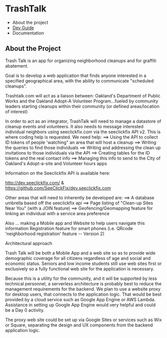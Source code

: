  # TrashTalk

 - About the project
 - [Dev Guide](CONTRIBUTE.md)
 - Documentation

## About the Project

Trash Talk is an app for organizing neighborhood cleanups and for graffiti abatement.

Goal is to develop a web application that finds anyone interested in a specified geographical area, with the ability to communicate "scheduled cleanups".

Trashtalk.com will act as a liaison between: Oakland's Department of Public Works and the Oakland Adopt-A Volunteer Program...fueled by community leaders starting cleanups within their community (or defined areas/location of interest)

In order to act as an integrator, TrashTalk will need to manage a datastore of cleanup events and volunteers.  It also needs to message interested individual neighbors using seeclickfix.com via the seeclickfix API v2.  This is where coding help is requested.   We need help:
==> Using the API to collect ID tokens of people 'watching" an area that will host a cleanup
==> Writing the queries to find those individuals
==> Writing and addressing the clean up invitations to those individuals via the API
==> Creating tables for the ID tokens and the real contact info
==> Managing this info to send to the City of Oakland's Adopt-a-site and Volunteer hours apps

Information on the Seeclickfix API is available here:

http://dev.seeclickfix.com/ & https://github.com/SeeClickFix/dev.seeclickfix.com


Other areas that will need to inherently be developed are:
==> A database umbrella based off the seeclickfix api
==> Page listing of "Clean-up Sites Near You" (with a JOIN feature)
==> Geofencing/Geomapping feature for linking an individual with a service area preference

Also … making a Mobile app and Website to help users navigate this information
Registration feature for smart phones  (i.e. QRcode 'neighborhood registration' feature -- Version 2)

Architectural approach

Trash Talk will be both a Mobile App and a web site so as to provide wide demographic coverage for all citizens regardless of age and social and economic status.  Seniors and low income students still use web sites first or exclusively so a fully functional web site for the application is necessary.

Because this is a utility for the community, and it will be supported by less technical personnel, a serverless architecture is probably best to reduce the management requirements for the backend. We plan to use a website proxy for desktop users, that connects to the application logic.  That would be best provided by a cloud service such as Google App Engine or AWS Lambda.  Assistance in setting up Google App Engine would very helpful and could be a Day 0 activity.  

The proxy web site could be set up via Google Sites or services such as Wix or Square, separating the design and UX components from the backend application logic.
